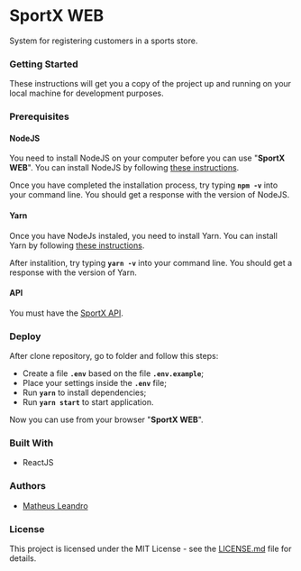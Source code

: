 # SportX WEB

System for registering customers in a sports store.

<h3>Getting Started</h3>

These instructions will get you a copy of the project up and running on your local machine for development purposes.

<h3>Prerequisites</h3>

<h4>NodeJS</h4>

You need to install NodeJS on your computer before you can use "**SportX WEB**". You can install NodeJS by following <a href="https://nodejs.org/en/download/package-manager/">these instructions</a>.

Once you have completed the installation process, try typing **```npm -v```** into your command line. You should get a response with the version of NodeJS.

<h4>Yarn</h4>

Once you have NodeJs instaled, you need to install Yarn. You can install Yarn by following <a href="https://yarnpkg.com/en/docs/getting-started">these instructions</a>.

After instalition, try typing **```yarn -v```** into your command line. You should get a response with the version of Yarn.

<h4>API</h4>

You must have the <a href="https://github.com/matheusleandroo/sportx-api">SportX API</a>.

<h3>Deploy</h3>

After clone repository, go to folder and follow this steps:

- Create a file **`.env`** based on the file **`.env.example`**;
- Place your settings inside the **`.env`** file;
- Run **`yarn`** to install dependencies;
- Run **`yarn start`** to start application.

Now you can use from your browser "**SportX WEB**".

<h3>Built With</h3>

<ul>
  <li>ReactJS</li>
</ul>

<h3>Authors</h3>

<ul>
  <li><a href="http://matheusleandro.com">Matheus Leandro</a></li>
</ul>

<h3>License</h3>

This project is licensed under the MIT License - see the <a href="https://github.com/matheusleandroo/reactjs-crud/blob/master/LICENSE">LICENSE.md</a> file for details.

